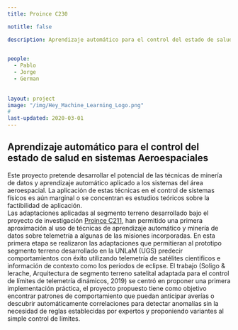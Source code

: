 ```yaml
---
title: Proince C230

notitle: false

description: Aprendizaje automático para el control del estado de salud en sistemas Aeroespaciales 
  

people:
  - Pablo
  - Jorge
  - German
  
  
layout: project
image: "/img/Hey_Machine_Learning_Logo.png"
#
last-updated: 2020-03-01
---
```

## Aprendizaje automático para el control del estado de salud en sistemas Aeroespaciales 
Este proyecto pretende desarrollar el potencial de las técnicas de minería de datos y aprendizaje automático aplicado a los sistemas del área aeroespacial. La aplicación de estas técnicas en el control de sistemas físicos es aún marginal o se concentran es estudios teóricos sobre la factibilidad de aplicación.  
Las adaptaciones aplicadas al segmento terreno desarrollado bajo el proyecto de investigación <a href="https://unlamgidsa.github.io/research-group-web/projects/ProinceC211.html">Proince C211</a>, han permitido una primera aproximación al uso de técnicas de aprendizaje automático y minería de datos sobre telemetría a algunas de las misiones incorporadas. En esta primera etapa se realizaron las adaptaciones que permitieran al prototipo segmento terreno desarrollado en la UNLaM (UGS) predecir comportamientos con éxito utilizando telemetría de satélites cientificos e información de contexto como los periodos de eclipse. 
El trabajo (Soligo & Ierache, Arquitectura de segmento terreno satelital adaptada para el control de límites de telemetría dinámicos, 2019)  se centró en proponer una primera implementación práctica, el proyecto propuesto tiene como objetivo encontrar patrones de comportamiento que puedan anticipar averías o descubrir automáticamente correlaciones para detectar anomalías sin la necesidad de reglas establecidas por expertos y proponiendo variantes al simple control de límites.  

